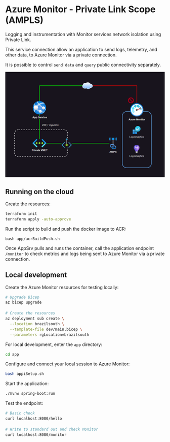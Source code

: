 # Azure Monitor - Private Link Scope (AMPLS)

Logging and instrumentation with Monitor services network isolation using Private Link.

This service connection allow an application to send logs, telemetry, and other data, to Azure Monitor via a private connection.

It is possible to control `send data` and `query` public connectivity separately.

<img src=".assets/ampls.png" />

## Running on the cloud

Create the resources:

```sh
terraform init
terraform apply -auto-approve
```

Run the script to build and push the docker image to ACR:

```
bash app/acrBuildPush.sh
```

Once AppSrv pulls and runs the container, call the application endpoint `/monitor` to check metrics and logs being sent to Azure Monitor via a private connection.

## Local development

Create the Azure Monitor resources for testing locally:

```sh
# Upgrade Bicep
az bicep upgrade

# Create the resources
az deployment sub create \
  --location brazilsouth \
  --template-file dev/main.bicep \
  --parameters rgLocation=brazilsouth
```

For local development, enter the `app` directory:

```sh
cd app
```

Configure and connect your local session to Azure Monitor:

```sh
bash appiSetup.sh
```

Start the application:

```sh
./mvnw spring-boot:run
```

Test the endpoint:

```sh
# Basic check
curl localhost:8080/hello

# Write to standard out and check Monitor
curl localhost:8080/monitor
```
